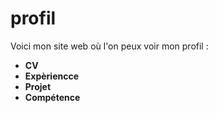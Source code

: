 # profil
Voici mon site web où l'on peux voir mon profil :  
* __CV__  
* __Expèriencce__  
* __Projet__  
* __Compétence__  